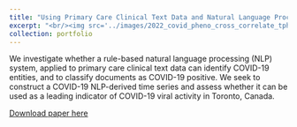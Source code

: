 ```yaml
---
title: "Using Primary Care Clinical Text Data and Natural Language Processing to Identify Indicators of COVID-19 in Toronto, Canada"
excerpt: "<br/><img src='../images/2022_covid_pheno_cross_correlate_tph_series.png'>"
collection: portfolio
---
```


We investigate whether a rule-based natural language processing (NLP) system, applied to primary care clinical text data can identify COVID-19 entities, and to classify documents as COVID-19 positive. We seek to construct a COVID-19 NLP-derived time series and assess whether it can be used as a leading indicator of COVID-19 viral activity in Toronto, Canada. 

[Download paper here](https://www.medrxiv.org/content/10.1101/2022.04.27.22274400v1)
